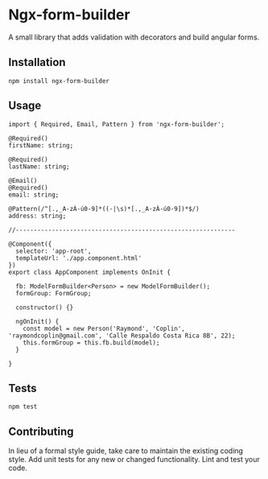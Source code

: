 Ngx-form-builder
=========

A small library that adds validation with decorators and build angular forms.

## Installation

  `npm install ngx-form-builder`

## Usage

    import { Required, Email, Pattern } from 'ngx-form-builder';

    @Required()
    firstName: string;

    @Required()
    lastName: string;

    @Email()
    @Required()
    email: string;

    @Pattern(/^[.,_A-zÀ-ú0-9]*((-|\s)*[.,_A-zÀ-ú0-9])*$/)
    address: string;

    //-------------------------------------------------------------

    @Component({
      selector: 'app-root',
      templateUrl: './app.component.html'
    })
    export class AppComponent implements OnInit {

      fb: ModelFormBuilder<Person> = new ModelFormBuilder();
      formGroup: FormGroup;

      constructor() {}

      ngOnInit() {
        const model = new Person('Raymond', 'Coplin', 'raymondcoplin@gmail.com', 'Calle Respaldo Costa Rica 8B', 22);
        this.formGroup = this.fb.build(model);
      }

    }

## Tests

  `npm test`

## Contributing

In lieu of a formal style guide, take care to maintain the existing coding style. Add unit tests for any new or changed functionality. Lint and test your code.
